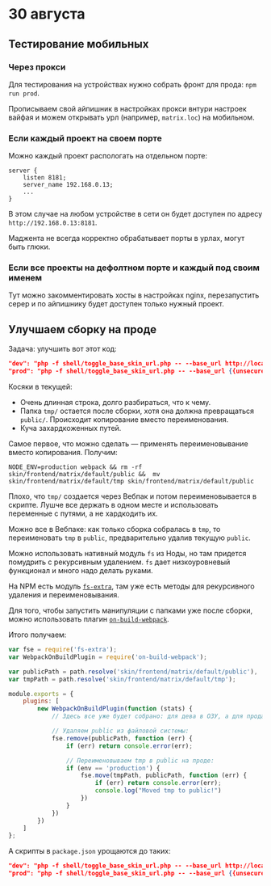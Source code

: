 # 30 августа

## Тестирование мобильных

### Через прокси
Для тестирования на устройствах нужно собрать фронт для прода: `npm run prod`.

Прописываем свой айпишник в настройках прокси внтури настроек вайфая и можем открывать урл (например, `matrix.loc`) на мобильном.

### Если каждый проект на своем порте
Можно каждый проект распологать на отдельном порте:

```
server {
    listen 8181;
    server_name 192.168.0.13;
    ...
}
```

В этом случае на любом устройстве в сети он будет доступен по адресу `http://192.168.0.13:8181`.

Маджента не всегда корректно обрабатывает порты в урлах, могут быть глюки.

### Если все проекты на дефолтном порте и каждый под своим именем
Тут можно закомментировать хосты в настройках nginx, перезапустить серер и по айпишнику будет доступен только нужный проект.

## Улучшаем сборку на проде
Задача: улучшить вот этот код:

```json
"dev": "php -f shell/toggle_base_skin_url.php -- --base_url http://localhost:8080/skin/ && rm -rf skin/frontend/matrix/default/public && npm start",
"prod": "php -f shell/toggle_base_skin_url.php -- --base_url {{unsecure_base_url}}skin/ && rm -rf skin/frontend/matrix/default/tmp && NODE_ENV=production webpack && rm -rf skin/frontend/matrix/default/public && cp -r skin/frontend/matrix/default/tmp skin/frontend/matrix/default/public",
```

Косяки в текущей:
* Очень длинная строка, долго разбираться, что к чему.
* Папка `tmp/` остается после сборки, хотя она должна превращаться `public/`. Происходит копирование вместо переименования.
* Куча захардкоженных путей.

Самое первое, что можно сделать — применять переименовывание вместо копирования. Получим:

```
NODE_ENV=production webpack && rm -rf skin/frontend/matrix/default/public &&  mv skin/frontend/matrix/default/tmp skin/frontend/matrix/default/public
```

Плохо, что `tmp/` создается через Вебпак и потом переименовывается в скрипте. Лушче все держать в одном месте и использовать переменные с путями, а не хардкодить их.

Можно все в Вебпаке: как только сборка собралась в `tmp`, то переименовать `tmp` в `public`, предварительно удалив текущую `public`.

Можно использовать нативный модуль `fs` из Ноды, но там придется помудрить с рекурсивным удалением. `fs` дает низкоуровневый функционал и много надо делать руками.

На NPM есть модуль [`fs-extra`](https://www.npmjs.com/package/fs-extra), там уже есть методы для рекурсивного удаления и переименовывания.

Для того, чтобы запустить манипуляции с папками уже после сборки, можно использовать плагин [`on-build-webpack`](https://www.npmjs.com/package/on-build-webpack).

Итого получаем:

```js
var fse = require('fs-extra');
var WebpackOnBuildPlugin = require('on-build-webpack');

var publicPath = path.resolve('skin/frontend/matrix/default/public'),
var tmpPath = path.resolve('skin/frontend/matrix/default/tmp');

module.exports = {
    plugins: [
        new WebpackOnBuildPlugin(function (stats) {
            // Здесь все уже будет собрано: для дева в ОЗУ, а для прода в tmp

            // Удаляем public из файловой системы:
            fse.remove(publicPath, function (err) {
                if (err) return console.error(err);

                // Переименовываем tmp в public на проде:
                if (env == 'production') {
                    fse.move(tmpPath, publicPath, function (err) {
                        if (err) return console.error(err);
                        console.log("Moved tmp to public!")
                    })
                }
            })
        })
    ]
};
```

А скрипты в `package.json` урощаются до таких:

```json
"dev": "php -f shell/toggle_base_skin_url.php -- --base_url http://localhost:8080/skin/ npm start",
"prod": "php -f shell/toggle_base_skin_url.php -- --base_url {{unsecure_base_url}}skin/ && NODE_ENV=production webpack",
```